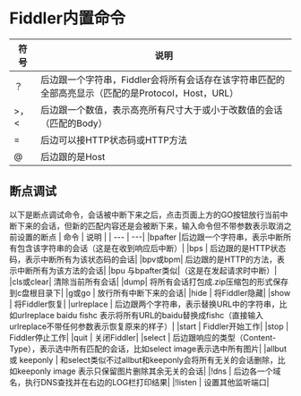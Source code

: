 # Fiddler内置命令

| 符号 | 说明|
|----| ----|
|？|后边跟一个字符串，Fiddler会将所有会话存在该字符串匹配的全部高亮显示（匹配的是Protocol，Host，URL）|
|\>，< | 后边跟一个数值，表示高亮所有尺寸大于或小于改数值的会话（匹配的Body） |
|=|  后边可以接HTTP状态码或HTTP方法|
|@| 后边跟的是Host|

## 断点调试

以下是断点调试命令，会话被中断下来之后，点击页面上方的GO按钮放行当前中断下来的会话，但新的匹配内容还是会被断下来，输入命令但不带参数表示取消之前设置的断点
| 命令 | 说明 |
| --- | ---|
|bpafter |后边跟一个字符串，表示中断所有包含该字符串的会话（这是在收到响应后中断）|
|bps |  后边跟的是HTTP状态码，表示中断所有为该状态码的会话|
|bpv或bpm| 后边跟的是HTTP的方法，表示中断所有为该方法的会话|
|bpu 与bpafter类似|（这是在发起请求时中断）|
|cls或clear|   清除当前所有会话|
|dump|  将所有会话打包成.zip压缩包的形式保存到c盘根目录下|
|g或go |  放行所有中断下来的会话|
|hide |   将Fiddler隐藏|
|show |  将Fiddler恢复|
|urlreplace |  后边跟两个字符串，表示替换URL中的字符串，比如urlreplace baidu fishc 表示将所有URL的baidu替换成fishc（直接输入urlreplace不带任何参数表示恢复原来的样子）|
|start |  Fiddler开始工作|
|stop |   Fiddler停止工作|
|quit |   关闭Fiddler|
|select |  后边跟响应的类型（Content-Type），表示选中所有匹配的会话，比如select image表示选中所有图片|
|allbut 或 keeponly | 和select类似不过allbut和keeponly会将所有无关的会话删除，比如keeponly image 表示只保留图片删除其余无关的会话|
|!dns |  后边各一个域名，执行DNS查找并在右边的LOG栏打印结果|
|!listen |  设置其他监听端口|